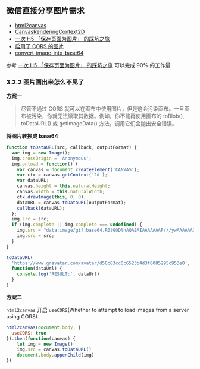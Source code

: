 ## 微信直接分享图片需求

+ [html2canvas](https://html2canvas.hertzen.com/configuration)
+	[CanvasRenderingContext2D](https://developer.mozilla.org/zh-CN/docs/Web/API/CanvasRenderingContext2D)
+ [一次 H5 「保存页面为图片」 的踩坑之旅](https://juejin.im/post/5a17c5e26fb9a04527254689)
+ [启用了 CORS 的图片
](https://developer.mozilla.org/zh-CN/docs/Web/HTML/CORS_enabled_image)
+ [convert-image-into-base64](https://stackoverflow.com/questions/6150289/how-to-convert-image-into-base64-string-using-javascript)


参考 [一次 H5 「保存页面为图片」 的踩坑之旅](https://juejin.im/post/5a17c5e26fb9a04527254689) 可以完成 90% 的工作量

### 3.2.2 图片画出来怎么不见了

**方案一**

>尽管不通过 CORS 就可以在画布中使用图片，但是这会污染画布。一旦画布被污染，你就无法读取其数据。例如，你不能再使用画布的 toBlob(), toDataURL() 或 getImageData() 方法，调用它们会抛出安全错误。

**将图片转换成 base64**

```js
function toDataURL(src, callback, outputFormat) {
  var img = new Image();
  img.crossOrigin = 'Anonymous';
  img.onload = function() {
    var canvas = document.createElement('CANVAS');
    var ctx = canvas.getContext('2d');
    var dataURL;
    canvas.height = this.naturalHeight;
    canvas.width = this.naturalWidth;
    ctx.drawImage(this, 0, 0);
    dataURL = canvas.toDataURL(outputFormat);
    callback(dataURL);
  };
  img.src = src;
  if (img.complete || img.complete === undefined) {
    img.src = "data:image/gif;base64,R0lGODlhAQABAIAAAAAAAP///ywAAAAAAQABAAACAUwAOw==";
    img.src = src;
  }
}

toDataURL(
  'https://www.gravatar.com/avatar/d50c83cc0c6523b4d3f6085295c953e0',
  function(dataUrl) {
    console.log('RESULT:', dataUrl)
  }
)
```

**方案二**

`html2canvas` 开启 `useCORS`(Whether to attempt to load images from a server using CORS)

```js
html2canvas(document.body, {
  useCORS: true
}).then(function(canvas) {
	let img = new Image()
	img.src = canvas.toDataURL()
	document.body.appenChild(img)
})
```
